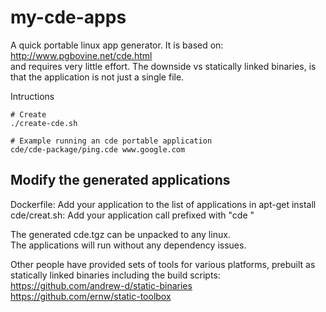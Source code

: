 # my-cde-apps

A quick portable linux app generator.
It is based on: http://www.pgbovine.net/cde.html  
and requires very little effort. The downside vs statically linked binaries,
is that the application is not just a single file.

Intructions
```
# Create
./create-cde.sh

# Example running an cde portable application
cde/cde-package/ping.cde www.google.com
```
## Modify the generated applications
Dockerfile: Add your application to the list of applications in apt-get install  
cde/creat.sh: Add your application call prefixed with "cde "  

The generated cde.tgz can be unpacked to any linux.  
The applications will run without any dependency issues.  

Other people have provided sets of tools for various platforms,
prebuilt as statically linked binaries including the build scripts:  
https://github.com/andrew-d/static-binaries  
https://github.com/ernw/static-toolbox  

 